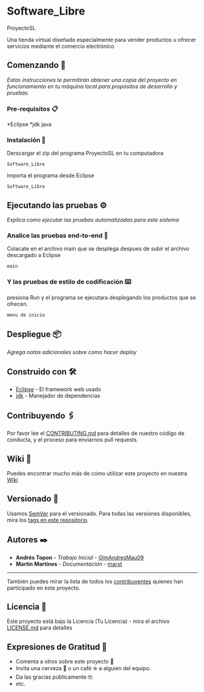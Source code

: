 # Software_Libre
ProyectoSL

Una tienda virtual diseñado especialmente para vender productos 
u ofrecer servicios mediante el comercio electrónico


## Comenzando 🚀

_Estas instrucciones te permitirán obtener una copia del proyecto en funcionamiento en tu máquina local para propósitos de desarrollo y pruebas._


### Pre-requisitos 📋

*Eclipse
*jdk java


### Instalación 🔧

Derscargar el zip del programa ProyectoSL en tu computadora

```
Software_Libre
```

Importa el programa desde Eclipse 

```
Software_Libre
```



## Ejecutando las pruebas ⚙️

_Explica como ejecutar las pruebas automatizadas para este sistema_

### Analice las pruebas end-to-end 🔩

Colacate en el archivo main que se desplega despues de subir el archivo descargado a Eclipse

```
main
```

### Y las pruebas de estilo de codificación ⌨️

presiona Run y el programa se ejecutara desplegando 
los productos que se ofrecen.

```
menu de inicio
```

## Despliegue 📦

_Agrega notas adicionales sobre como hacer deploy_

## Construido con 🛠️

* [Eclipse](https://www.eclipse.org/downloads/) - El framework web usado
* [jdk](https://www.oracle.com/java/technologies/javase-downloads.html) - Manejador de dependencias


## Contribuyendo 🖇️

Por favor lee el [CONTRIBUTING.md](https://gist.github.com/villanuevand/xxxxxx) para detalles de nuestro código de conducta, y el proceso para enviarnos pull requests.

## Wiki 📖

Puedes encontrar mucho más de cómo utilizar este proyecto en nuestra [Wiki](https://github.com/GlmAndresMau09/Software_Libre.wiki.git)

## Versionado 📌

Usamos [SemVer](http://semver.org/) para el versionado. Para todas las versiones disponibles, mira los [tags en este repositorio](https://github.com/tu/proyecto/tags).

## Autores ✒️

* **Andrés Topon** - *Trabajo Inicial* - [GlmAndresMau09](https://github.com/villanuevand)
* **Martin Martines** - *Documentación* - [marxt](#fulanito-de-tal)
* **

También puedes mirar la lista de todos los [contribuyentes](https://github.com/your/project/contributors) quíenes han participado en este proyecto. 

## Licencia 📄

Este proyecto está bajo la Licencia (Tu Licencia) - mira el archivo [LICENSE.md](LICENSE.md) para detalles

## Expresiones de Gratitud 🎁

* Comenta a otros sobre este proyecto 📢
* Invita una cerveza 🍺 o un café ☕ a alguien del equipo. 
* Da las gracias públicamente 🤓.
* etc.
